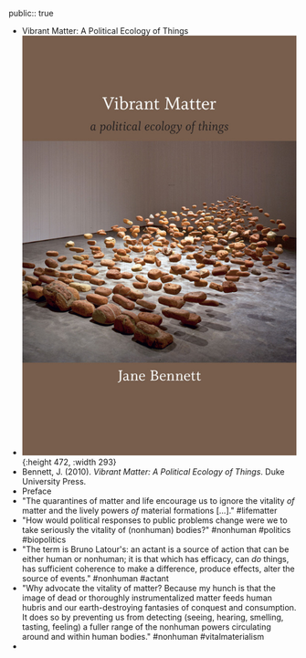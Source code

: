 public:: true

- Vibrant Matter: A Political Ecology of Things
- ![978-0-8223-4633-3_pr.jpeg](../assets/978-0-8223-4633-3_pr_1676389528324_0.jpeg){:height 472, :width 293}
- Bennett, J. (2010). *Vibrant Matter: A Political Ecology of Things*. Duke University Press.
- Preface
- "The quarantines of matter and life encourage us to ignore the vitality _of_ matter and the lively powers _of_ material formations [...]." #lifematter
- "How would political responses to public problems change were we to take seriously the vitality of (nonhuman) bodies?" #nonhuman #politics #biopolitics
- "The term is Bruno Latour's: an actant is a source of action that can be either human or nonhuman; it is that which has efficacy, can _do_ things, has sufficient coherence to make a difference, produce effects, alter the source of events." #nonhuman #actant
- "Why advocate the vitality of matter? Because my hunch is that the image of dead or thoroughly instrumentalized matter feeds human hubris and our earth-destroying fantasies of conquest and consumption. It does so by preventing us from detecting (seeing, hearing, smelling, tasting, feeling) a fuller range of the nonhuman powers circulating around and within human bodies." #nonhuman #vitalmaterialism
-